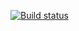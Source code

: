 [![Build status](https://ci.appveyor.com/api/projects/status/dl603nihupan9ktj?svg=true)](https://ci.appveyor.com/project/aleks903/ajs7-hw-6-1)